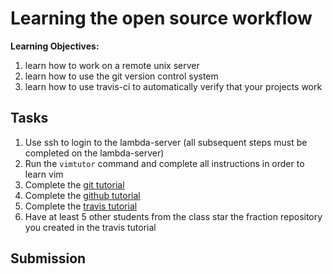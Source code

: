 # Learning the open source workflow

**Learning Objectives:**

1. learn how to work on a remote unix server
1. learn how to use the git version control system
1. learn how to use travis-ci to automatically verify that your projects work

<!--
## Background

Version control systems are widely used in industry and in open source projects.
They are the tool that lets many programmers work together on complex software.
I don't know what programming language you will use at your future job (it may not even exist yet!),
but I guarantee you will be using version control.
Currently, git is the most popular version control system and we will use git in this course for all your software projects.

Git is an example of a UNIX command line tool.
UNIX is a family of operating systems that are widely popular.
MacOS and Linux are the two most commonly used UNIX operating systems,
but there are many other examples.
In particular, Windows is not a UNIX operating system.
-->

## Tasks

1. Use ssh to login to the lambda-server (all subsequent steps must be completed on the lambda-server)
1. Run the `vimtutor` command and complete all instructions in order to learn vim
1. Complete the [git tutorial]()
1. Complete the [github tutorial]()
1. Complete the [travis tutorial]()
1. Have at least 5 other students from the class star the fraction repository you created in the travis tutorial

## Submission 


